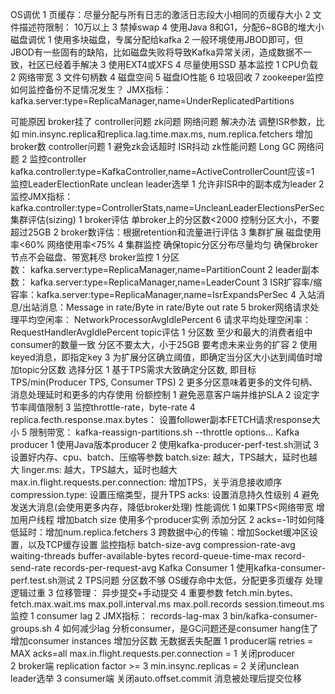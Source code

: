 OS调优
1 页缓存：尽量分配与所有日志的激活日志段大小相同的页缓存大小
2 文件描述符限制： 10万以上
3 禁掉swap
4 使用Java 8和G1，分配6~8GB的堆大小
磁盘调优
1 使用多块磁盘，专属分配给kafka
2 一般环境使用JBOD即可，但JBOD有一些固有的缺陷，比如磁盘失败将导致Kafka异常关闭，造成数据不一致，社区已经着手解决
3 使用EXT4或XFS
4 尽量使用SSD
基本监控
1 CPU负载
2 网络带宽
3 文件句柄数
4 磁盘空间
5 磁盘IO性能
6 垃圾回收
7 zookeeper监控
如何监控备份不足情况发生？
JMX指标：kafka.server:type=ReplicaManager,name=UnderReplicatedPartitions

可能原因
broker挂了
controller问题
zk问题
网络问题
解决办法
调整ISR参数，比如 min.insync.replica和replica.lag.time.max.ms, num.replica.fetchers
增加broker数
controller问题
1 避免zk会话超时
ISR抖动
zk性能问题
Long GC
网络问题
2 监控controller
kafka.controller:type=KafkaController,name=ActiveControllerCount应该=1
监控LeaderElectionRate
unclean leader选举
1 允许非ISR中的副本成为leader
2 监控JMX指标： kafka.controller:type=ControllerStats,name=UncleanLeaderElectionsPerSec
集群评估(sizing)
1 broker评估
单broker上的分区数<2000
控制分区大小，不要超过25GB
2 broker数评估：根据retention和流量进行评估
3 集群扩展
磁盘使用率<60%
网络使用率<75%
4 集群监控
确保topic分区分布尽量均匀
确保broker节点不会磁盘、带宽耗尽
broker监控
1 分区数： kafka.server:type=ReplicaManager,name=PartitionCount
2 leader副本数： kafka.server:type=ReplicaManager,name=LeaderCount
3 ISR扩容率/缩容率：kafka.server:type=ReplicaManager,name=IsrExpandsPerSec
4 入站消息/出站消息：Message in rate/Byte in rate/Byte out rate
5 broker网络请求处理平均空闲率： NetworkProcessorAvgIdlePercent
6 请求平均处理空闲率： RequestHandlerAvgIdlePercent
topic评估
1 分区数
至少和最大的消费者组中consumer的数量一致
分区不要太大，小于25GB
要考虑未来业务的扩容
2 使用keyed消息，即指定key
3 为扩展分区确立阈值，即确定当分区大小达到阈值时增加topic分区数
选择分区
1 基于TPS需求大致确定分区数, 即目标TPS/min(Producer TPS, Consumer TPS)
2 更多分区意味着更多的文件句柄、消息处理延时和更多的内存使用
份额控制
1 避免恶意客户端并维护SLA
2 设定字节率阈值限制
3 监控throttle-rate，byte-rate
4 replica.fecth.response.max.bytes： 设置follower副本FETCH请求response大小
5 限制带宽： kafka-reassign-partitions.sh --throttle options...
Kafka producer
1 使用Java版本producer
2 使用kafka-producer-perf-test.sh测试
3 设置好内存、cpu、batch、压缩等参数
batch.size: 越大，TPS越大，延时也越大
linger.ms: 越大，TPS越大，延时也越大
max.in.flight.requests.per.connection: 增加TPS，关乎消息接收顺序
compression.type: 设置压缩类型，提升TPS
acks: 设置消息持久性级别
4 避免发送大消息(会使用更多内存，降低broker处理)
性能调优
1 如果TPS<网络带宽
增加用户线程
增加batch size
使用多个producer实例
添加分区
2 acks=-1时如何降低延时：增加num.replica.fetchers
3 跨数据中心的传输：增加Socket缓冲区设置，以及TCP缓存设置
监控指标
batch-size-avg
compression-rate-avg
waiting-threads
buffer-available-bytes
record-queue-time-max
record-send-rate
records-per-request-avg
Kafka Consumer
1 使用kafka-consumer-perf.test.sh测试
2 TPS问题
分区数不够
OS缓存命中太低，分配更多页缓存
处理逻辑过重
3 位移管理： 异步提交+手动提交
4 重要参数
fetch.min.bytes、fetch.max.wait.ms
max.poll.interval.ms
max.poll.records
session.timeout.ms
监控
1 consumer lag
2 JMX指标： records-lag-max
3 bin/kafka-consumer-groups.sh
4 如何减少lag
分析consumer，是GC问题还是consumer hang住了
增加consumer instances
增加分区数
无数据丢失配置
1 producer端
retries = MAX
acks=all
max.in.flight.requests.per.connection = 1
关闭producer
2 broker端
replication factor >= 3
min.insync.replicas = 2
关闭unclean leader选举
3 consumer端
关闭auto.offset.commit
消息被处理后提交位移